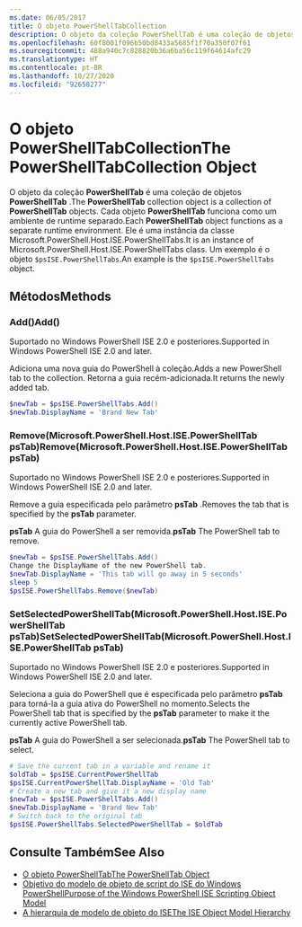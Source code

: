 ```yaml
---
ms.date: 06/05/2017
title: O objeto PowerShellTabCollection
description: O objeto da coleção PowerShellTab é uma coleção de objetos PowerShellTab. Cada objeto PowerShellTab funciona como um ambiente de tempo de execução separado.
ms.openlocfilehash: 60f8001f096b50bd8433a5685f1f70a350f07f61
ms.sourcegitcommit: 488a940c7c828820b36a6ba56c119f64614afc29
ms.translationtype: HT
ms.contentlocale: pt-BR
ms.lasthandoff: 10/27/2020
ms.locfileid: "92658277"
---
```

# <a name="the-powershelltabcollection-object"></a><span data-ttu-id="df099-104">O objeto PowerShellTabCollection</span><span class="sxs-lookup"><span data-stu-id="df099-104">The PowerShellTabCollection Object</span></span>

<span data-ttu-id="df099-105">O objeto da coleção **PowerShellTab** é uma coleção de objetos **PowerShellTab** .</span><span class="sxs-lookup"><span data-stu-id="df099-105">The **PowerShellTab** collection object is a collection of **PowerShellTab** objects.</span></span> <span data-ttu-id="df099-106">Cada objeto **PowerShellTab** funciona como um ambiente de runtime separado.</span><span class="sxs-lookup"><span data-stu-id="df099-106">Each **PowerShellTab** object functions as a separate runtime environment.</span></span> <span data-ttu-id="df099-107">Ele é uma instância da classe Microsoft.PowerShell.Host.ISE.PowerShellTabs.</span><span class="sxs-lookup"><span data-stu-id="df099-107">It is an instance of Microsoft.PowerShell.Host.ISE.PowerShellTabs class.</span></span> <span data-ttu-id="df099-108">Um exemplo é o objeto `$psISE.PowerShellTabs`.</span><span class="sxs-lookup"><span data-stu-id="df099-108">An example is the `$psISE.PowerShellTabs` object.</span></span>

## <a name="methods"></a><span data-ttu-id="df099-109">Métodos</span><span class="sxs-lookup"><span data-stu-id="df099-109">Methods</span></span>

### <a name="add"></a><span data-ttu-id="df099-110">Add\(\)</span><span class="sxs-lookup"><span data-stu-id="df099-110">Add\(\)</span></span>

<span data-ttu-id="df099-111">Suportado no Windows PowerShell ISE 2.0 e posteriores.</span><span class="sxs-lookup"><span data-stu-id="df099-111">Supported in Windows PowerShell ISE 2.0 and later.</span></span>

<span data-ttu-id="df099-112">Adiciona uma nova guia do PowerShell à coleção.</span><span class="sxs-lookup"><span data-stu-id="df099-112">Adds a new PowerShell tab to the collection.</span></span> <span data-ttu-id="df099-113">Retorna a guia recém-adicionada.</span><span class="sxs-lookup"><span data-stu-id="df099-113">It returns the newly added tab.</span></span>

```powershell
$newTab = $psISE.PowerShellTabs.Add()
$newTab.DisplayName = 'Brand New Tab'
```

### <a name="removemicrosoftpowershellhostisepowershelltab-pstab"></a><span data-ttu-id="df099-114">Remove\(Microsoft.PowerShell.Host.ISE.PowerShellTab psTab\)</span><span class="sxs-lookup"><span data-stu-id="df099-114">Remove\(Microsoft.PowerShell.Host.ISE.PowerShellTab psTab\)</span></span>

<span data-ttu-id="df099-115">Suportado no Windows PowerShell ISE 2.0 e posteriores.</span><span class="sxs-lookup"><span data-stu-id="df099-115">Supported in Windows PowerShell ISE 2.0 and later.</span></span>

<span data-ttu-id="df099-116">Remove a guia especificada pelo parâmetro **psTab** .</span><span class="sxs-lookup"><span data-stu-id="df099-116">Removes the tab that is specified by the **psTab** parameter.</span></span>

<span data-ttu-id="df099-117">**psTab** A guia do PowerShell a ser removida.</span><span class="sxs-lookup"><span data-stu-id="df099-117">**psTab** The PowerShell tab to remove.</span></span>

```powershell
$newTab = $psISE.PowerShellTabs.Add()
Change the DisplayName of the new PowerShell tab.
$newTab.DisplayName = 'This tab will go away in 5 seconds'
sleep 5
$psISE.PowerShellTabs.Remove($newTab)
```

### <a name="setselectedpowershelltabmicrosoftpowershellhostisepowershelltab-pstab"></a><span data-ttu-id="df099-118">SetSelectedPowerShellTab\(Microsoft.PowerShell.Host.ISE.PowerShellTab psTab\)</span><span class="sxs-lookup"><span data-stu-id="df099-118">SetSelectedPowerShellTab\(Microsoft.PowerShell.Host.ISE.PowerShellTab psTab\)</span></span>

<span data-ttu-id="df099-119">Suportado no Windows PowerShell ISE 2.0 e posteriores.</span><span class="sxs-lookup"><span data-stu-id="df099-119">Supported in Windows PowerShell ISE 2.0 and later.</span></span>

<span data-ttu-id="df099-120">Seleciona a guia do PowerShell que é especificada pelo parâmetro **psTab** para torná-la a guia ativa do PowerShell no momento.</span><span class="sxs-lookup"><span data-stu-id="df099-120">Selects the PowerShell tab that is specified by the **psTab** parameter to make it the currently active PowerShell tab.</span></span>

<span data-ttu-id="df099-121">**psTab** A guia do PowerShell a ser selecionada.</span><span class="sxs-lookup"><span data-stu-id="df099-121">**psTab** The PowerShell tab to select.</span></span>

```powershell
# Save the current tab in a variable and rename it
$oldTab = $psISE.CurrentPowerShellTab
$psISE.CurrentPowerShellTab.DisplayName = 'Old Tab'
# Create a new tab and give it a new display name
$newTab = $psISE.PowerShellTabs.Add()
$newTab.DisplayName = 'Brand New Tab'
# Switch back to the original tab
$psISE.PowerShellTabs.SelectedPowerShellTab = $oldTab
```

## <a name="see-also"></a><span data-ttu-id="df099-122">Consulte Também</span><span class="sxs-lookup"><span data-stu-id="df099-122">See Also</span></span>

- [<span data-ttu-id="df099-123">O objeto PowerShellTab</span><span class="sxs-lookup"><span data-stu-id="df099-123">The PowerShellTab Object</span></span>](The-PowerShellTab-Object.md)
- [<span data-ttu-id="df099-124">Objetivo do modelo de objeto de script do ISE do Windows PowerShell</span><span class="sxs-lookup"><span data-stu-id="df099-124">Purpose of the Windows PowerShell ISE Scripting Object Model</span></span>](Purpose-of-the-Windows-PowerShell-ISE-Scripting-Object-Model.md)
- [<span data-ttu-id="df099-125">A hierarquia de modelo de objeto do ISE</span><span class="sxs-lookup"><span data-stu-id="df099-125">The ISE Object Model Hierarchy</span></span>](The-ISE-Object-Model-Hierarchy.md)
